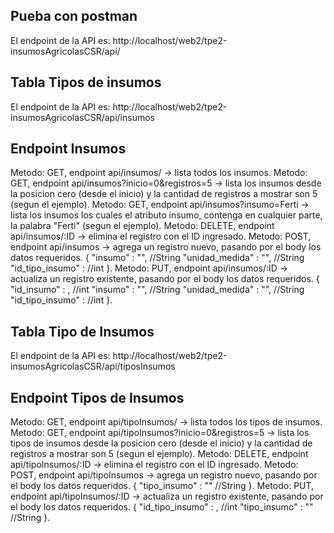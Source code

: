 ## Pueba con postman
El endpoint de la API es: http://localhost/web2/tpe2-insumosAgricolasCSR/api/

## Tabla Tipos de insumos
El endpoint de la API es: http://localhost/web2/tpe2-insumosAgricolasCSR/api/insumos
## Endpoint Insumos
Metodo: GET, endpoint api/insumos/ -> lista todos los insumos.
Metodo: GET, endpoint api/insumos?inicio=0&registros=5 -> lista los insumos desde la posicion cero (desde el inicio) y la cantidad de registros a mostrar son 5 (segun el ejemplo).
Metodo: GET, endpoint api/insumos?insumo=Ferti -> lista los insumos los cuales el atributo insumo, contenga en cualquier parte, la palabra "Ferti" (segun el ejemplo).
Metodo: DELETE, endpoint api/insumos/:ID -> elimina el registro con el ID ingresado.
Metodo: POST, endpoint api/insumos -> agrega un registro nuevo, pasando por el body los datos requeridos.
{
    "insumo" : "", //String
    "unidad_medida" : "", //String
    "id_tipo_insumo" : //int
}.
Metodo: PUT, endpoint api/insumos/:ID -> actualiza un registro existente, pasando por el body los datos requeridos.
{
    "id_insumo" : , //int
    "insumo" : "", //String
    "unidad_medida" : "", //String
    "id_tipo_insumo" : //int
}.

## Tabla Tipo de Insumos
El endpoint de la API es: http://localhost/web2/tpe2-insumosAgricolasCSR/api/tiposInsumos

## Endpoint Tipos de Insumos
Metodo: GET, endpoint api/tipoInsumos/ -> lista todos los tipos de insumos.
Metodo: GET, endpoint api/tipoInsumos?inicio=0&registros=5 -> lista los tipos de insumos desde la posicion cero (desde el inicio) y la cantidad de registros a mostrar son 5 (segun el ejemplo).
Metodo: DELETE, endpoint api/tipoInsumos/:ID -> elimina el registro con el ID ingresado.
Metodo: POST, endpoint api/tipoInsumos -> agrega un registro nuevo, pasando por el body los datos requeridos.
{
    "tipo_insumo" : "" //String
}.
Metodo: PUT, endpoint api/tipoInsumos/:ID -> actualiza un registro existente, pasando por el body los datos requeridos.
{
    "id_tipo_insumo" : , //int
    "tipo_insumo" : "" //String
}.
